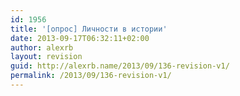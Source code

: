 ```yaml
---
id: 1956
title: '[опрос] Личности в истории'
date: 2013-09-17T06:32:11+02:00
author: alexrb
layout: revision
guid: http://alexrb.name/2013/09/136-revision-v1/
permalink: /2013/09/136-revision-v1/
---
```

<lj-poll-321217>